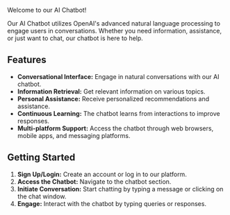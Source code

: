 
Welcome to our AI Chatbot!

Our AI Chatbot utilizes OpenAI's advanced natural language processing to engage users in conversations. Whether you need information, assistance, or just want to chat, our chatbot is here to help.

## Features

- **Conversational Interface:** Engage in natural conversations with our AI chatbot.
- **Information Retrieval:** Get relevant information on various topics.
- **Personal Assistance:** Receive personalized recommendations and assistance.
- **Continuous Learning:** The chatbot learns from interactions to improve responses.
- **Multi-platform Support:** Access the chatbot through web browsers, mobile apps, and messaging platforms.

## Getting Started

1. **Sign Up/Login:** Create an account or log in to our platform.
2. **Access the Chatbot:** Navigate to the chatbot section.
3. **Initiate Conversation:** Start chatting by typing a message or clicking on the chat window.
4. **Engage:** Interact with the chatbot by typing queries or responses.
